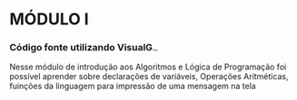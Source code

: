 # MÓDULO I



### Código fonte utilizando VisualG<img src="https://dashboard.snapcraft.io/site_media/appmedia/2019/09/visualg.png" alt="img" style="zoom:18%;" />

Nesse módulo de introdução aos Algoritmos e Lógica de Programação foi possível aprender sobre declarações de variáveis, Operações Aritméticas, fuinções da linguagem para impressão de uma mensagem na tela



